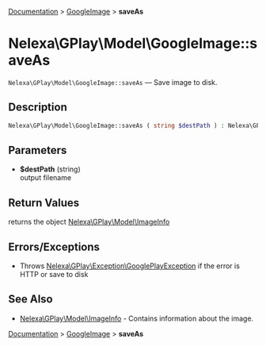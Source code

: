 [Documentation](../../README.md) > [GoogleImage](README.md) > **saveAs**

# Nelexa\GPlay\Model\GoogleImage::saveAs
`Nelexa\GPlay\Model\GoogleImage::saveAs` — Save image to disk.

## Description
```php
Nelexa\GPlay\Model\GoogleImage::saveAs ( string $destPath ) : Nelexa\GPlay\Model\ImageInfo
```

## Parameters
* **$destPath** (string)  
output filename

## Return Values
returns the object [Nelexa\GPlay\Model\ImageInfo](../ImageInfo/README.md)


## Errors/Exceptions
* Throws [Nelexa\GPlay\Exception\GooglePlayException](../GooglePlayException/README.md) if the error is HTTP or save to disk
## See Also
* [Nelexa\GPlay\Model\ImageInfo](../ImageInfo/README.md) - Contains information about the image.

[Documentation](../../README.md) > [GoogleImage](README.md) > **saveAs**
